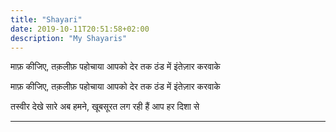 ```yaml
---
title: "Shayari"
date: 2019-10-11T20:51:58+02:00
description: "My Shayaris"
---
```


माफ़ कीजिए, तक़लीफ़ पहोचाया आपको देर तक ठंड में इंतेज़ार करवाके 

माफ़ कीजिए, तक़लीफ़ पहोचाया आपको देर तक ठंड में इंतेज़ार करवाके 

तस्वीर देखे सारे अब हमने, खूबसूरत लग रही हैं आप हर दिशा से 
<hr>